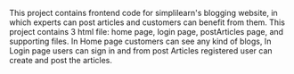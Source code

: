 This project contains frontend code for simplilearn's blogging website, in which experts can post articles and customers can benefit from them.
This project contains 3 html file: home page, login page, postArticles page, and supporting files.
In Home page customers can see any kind of blogs, In Login page users can sign in and from post Articles registered user can create and post the articles.

